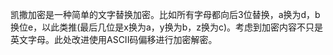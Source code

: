 
凯撒加密是一种简单的文字替换加密。比如所有字母都向后3位替换，a换为d，b换位e，以此类推(最后几位是x换为a，y换为b，z换为c)。考虑到加密内容不只是英文字母。此处改进使用ASCII码偏移进行加密解密。


